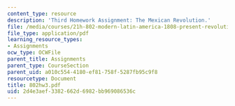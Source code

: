 ```yaml
---
content_type: resource
description: 'Third Homework Assignment: The Mexican Revolution.'
file: /media/courses/21h-802-modern-latin-america-1808-present-revolution-dictatorship-democracy-spring-2005/2d4e3aef3382662d6982bb969086536c_802hw3.pdf
file_type: application/pdf
learning_resource_types:
- Assignments
ocw_type: OCWFile
parent_title: Assignments
parent_type: CourseSection
parent_uid: a010c554-4180-ef81-758f-5287fb95c9f8
resourcetype: Document
title: 802hw3.pdf
uid: 2d4e3aef-3382-662d-6982-bb969086536c
---
```

